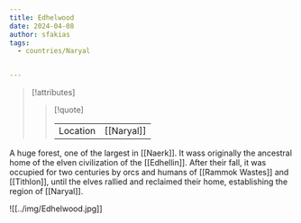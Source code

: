 ```yaml
---
title: Edhelwood
date: 2024-04-08
author: sfakias
tags:
  - countries/Naryal


---
```

> [!attributes]
> 
> > [!quote]
> >
> > | | |
> > | --- | --- |
> > | Location | [[Naryal]] |

A huge forest, one of the largest in [[Naerk]]. It wass originally the ancestral home of the elven civilization of the [[Edhellin]]. After their fall, it was occupied for two centuries by orcs and humans of [[Rammok Wastes]] and [[Tithlon]], until the elves rallied and reclaimed their home, establishing the region of [[Naryal]].

![[../img/Edhelwood.jpg]]